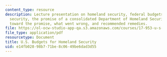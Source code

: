 ```yaml
---
content_type: resource
description: Lecture presentation on homeland security, federal budgets for homeland
  security, the promise of a consolidated Department of Homeland Security (DHS), progress
  toward the promise, what went wrong, and recommended remedies.
file: https://ol-ocw-studio-app-qa.s3.amazonaws.com/courses/17-953-u-s-budgets-for-national-security-fall-2010/e14fb02898b771be8c0649be6dad3d55_MIT17_953F10_HomelandSecur.pdf
file_type: application/pdf
resourcetype: Document
title: U.S. Budgets for Homeland Security
uid: e14fb028-98b7-71be-8c06-49be6dad3d55
---
```

